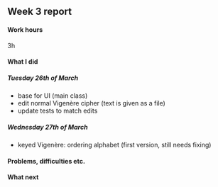 ## Week 3 report

#### Work hours
3h

#### What I did
##### Tuesday 26th of March
- base for UI (main class)
- edit normal Vigenère cipher (text is given as a file)
- update tests to match edits

##### Wednesday 27th of March
- keyed Vigenère: ordering alphabet (first version, still needs fixing)

#### Problems, difficulties etc.

#### What next
